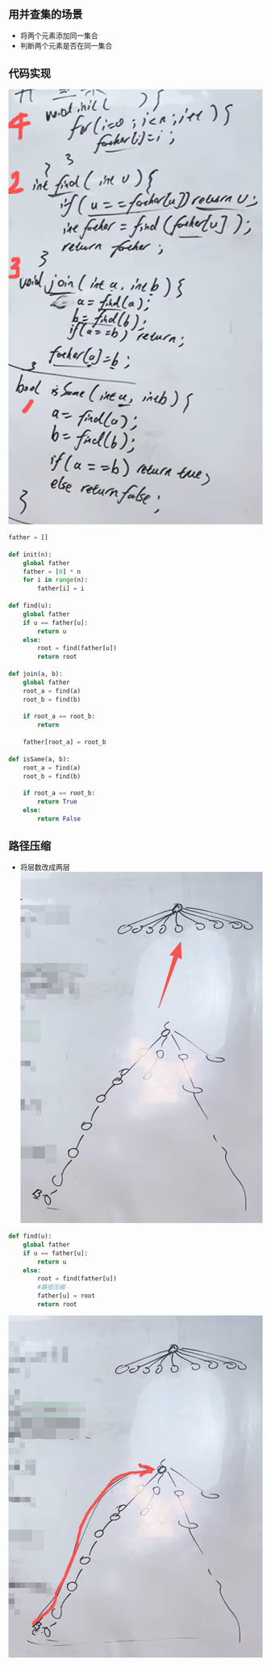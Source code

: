 ## 用并查集的场景
- 将两个元素添加同一集合
- 判断两个元素是否在同一集合

## 代码实现
![img.png](img.png)
```python
father = []

def init(n):
    global father
    father = [0] * n
    for i in range(n):
        father[i] = i

def find(u):
    global father
    if u == father[u]:
        return u
    else:
        root = find(father[u])
        return root

def join(a, b):
    global father
    root_a = find(a)
    root_b = find(b)
    
    if root_a == root_b:
        return
    
    father[root_a] = root_b

def isSame(a, b):
    root_a = find(a)
    root_b = find(b)
    
    if root_a == root_b:
        return True
    else:
        return False

```

## 路径压缩
- 将层数改成两层 
![img_1.png](img_1.png)

```python
def find(u):
    global father
    if u == father[u]:
        return u
    else:
        root = find(father[u])
        #路径压缩
        father[u] = root
        return root
```
![img_2.png](img_2.png)
